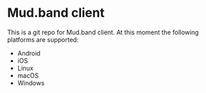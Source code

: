 # Mud.band client

This is a git repo for Mud.band client.  At this moment the following platforms are
supported:

* Android
* iOS
* Linux
* macOS
* Windows
